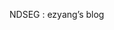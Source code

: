 NDSEG : ezyang’s blog

<!--yml

category: 未分类

来源：[`blog.ezyang.com/2013/04/ndseg/`](http://blog.ezyang.com/2013/04/ndseg/)

# NDSEG

> date: 2024-07-01 18:17:22

## Humbly presented for your consideration: [Exhibit A](http://web.mit.edu/~ezyang/Public/ndseg-goals.pdf), an NDSEG essay that did not get accepted; [Exhibit B](http://web.mit.edu/~ezyang/Public/ndseg2012-4.pdf), an NDSEG essay that did get accepted. It’s pretty cool what making a statement more focused can do. (See also [Philip Guo’s page on the topic.](http://www.pgbovine.net/fellowship-tips.htm))

恭请查阅：[Exhibit A](http://web.mit.edu/~ezyang/Public/ndseg-goals.pdf)，一篇未被接受的 NDSEG 论文；[Exhibit B](http://web.mit.edu/~ezyang/Public/ndseg2012-4.pdf)，一篇被接受的 NDSEG 论文。专注于陈述的力量确实很了不起。（另见[Philip Guo 的页面](http://www.pgbovine.net/fellowship-tips.htm)）。
